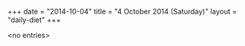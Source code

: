 +++
date = "2014-10-04"
title = "4 October 2014 (Saturday)"
layout = "daily-diet"
+++

<p>&lt;no entries&gt;</p>